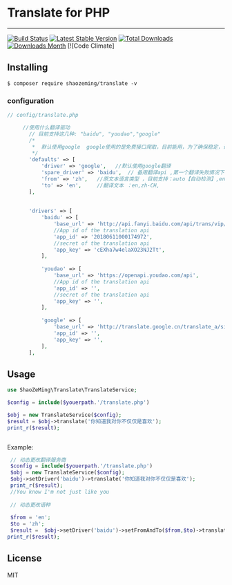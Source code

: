 # Translate for PHP

---
[![Build Status](https://travis-ci.org/ShaoZeMing/translate.svg?branch=master)](https://travis-ci.org/ShaoZeMing/translate) [![Latest Stable Version](https://img.shields.io/packagist/v/ShaoZeMing/translate.svg)](https://packagist.org/packages/shaozeming/translate) [![Total Downloads](https://img.shields.io/packagist/dt/ShaoZeMing/translate.svg)](https://packagist.org/packages/stichoza/shaozeming/translate) [![Downloads Month](https://img.shields.io/packagist/dm/ShaoZeMing/translate.svg)](https://packagist.org/packages/shaozeming/translate) [![Code Climate]

## Installing

```shell
$ composer require shaozeming/translate -v
```

### configuration 

```php
// config/translate.php

     //使用什么翻译驱动
       // 目前支持这几种: "baidu", "youdao","google"
       /*
        *  默认使用google  google使用的是免费接口爬取，目前能用，为了确保稳定，请配置一个备用服务，
        */
       'defaults' => [
           'driver' => 'google',   //默认使用google翻译
           'spare_driver' => 'baidu',  // 备用翻译api ,第一个翻译失败情况下，调用备用翻译服务，填写备用翻译api 需要在下面对应的drivers中配置你参数
           'from' => 'zh',   //原文本语言类型 ，目前支持：auto【自动检测】,en【英语】,zh【中文】，jp【日语】,ko【韩语】，fr【法语】，ru【俄文】，pt【西班牙】
           'to' => 'en',     //翻译文本 ：en,zh-CH,
       ],
   
   
       'drivers' => [
           'baidu' => [
               'base_url' => 'http://api.fanyi.baidu.com/api/trans/vip/translate',
               //App id of the translation api
               'app_id' => '20180611000174972',
               //secret of the translation api
               'app_key' => 'cEXha7w4elaXO23NJ2Tt',
           ],
   
           'youdao' => [
               'base_url' => 'https://openapi.youdao.com/api',
               //App id of the translation api
               'app_id' => '',
               //secret of the translation api
               'app_key' => '',
           ],
   
           'google' => [
               'base_url' => 'http://translate.google.cn/translate_a/single',
               'app_id' => '',
               'app_key' => '',
           ],
       ],


```


## Usage


```php
use ShaoZeMing\Translate\TranslateService;

$config = include($youerpath.'/translate.php')

$obj = new TranslateService($config);
$result = $obj->translate('你知道我对你不仅仅是喜欢');
print_r($result);



```


Example:

```php
 // 动态更改翻译服务商
 $config = include($youerpath.'/translate.php')
 $obj = new TranslateService($config);
 $obj->setDriver('baidu')->translate('你知道我对你不仅仅是喜欢');
 print_r($result);
 //You know I'm not just like you
 
 // 动态更改语种
 
 $from = 'en';
 $to = 'zh';
 $result =  $obj->setDriver('baidu')->setFromAndTo($from,$to)->translate('I love you.');
print_r($result);


```

## License

MIT

